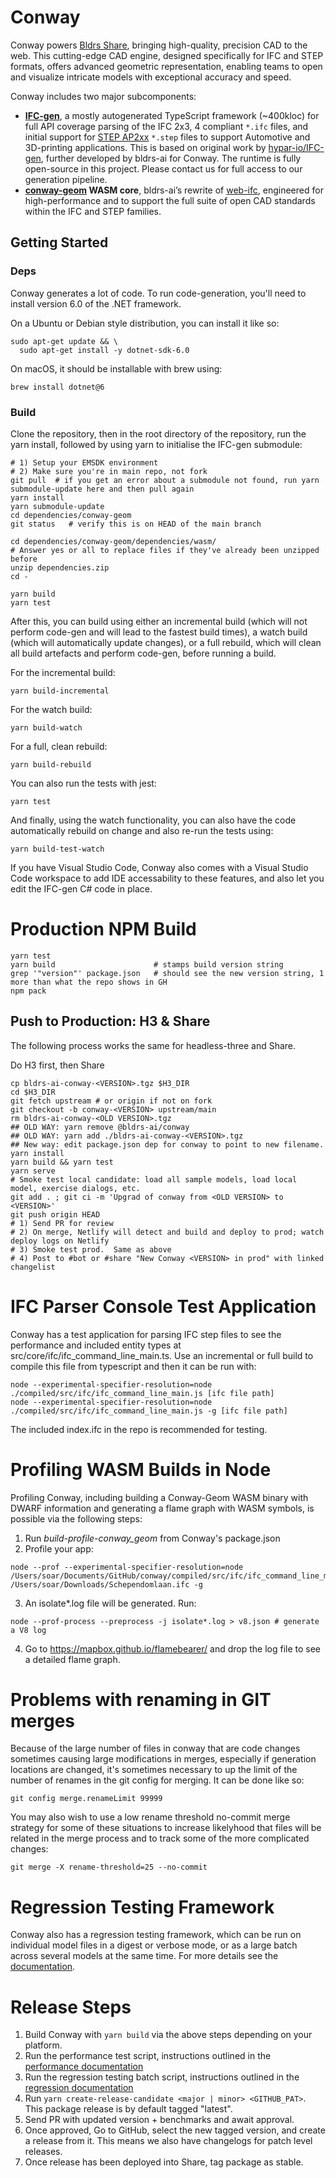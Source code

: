 # Conway

Conway powers [Bldrs Share](https://github.com/bldrs-ai/Share), bringing high-quality, precision CAD to the web. This cutting-edge CAD engine, designed specifically for IFC and STEP formats, offers advanced geometric representation, enabling teams to open and visualize intricate models with exceptional accuracy and speed.
 
Conway includes two major subcomponents:
  - **[IFC-gen](https://github.com/bldrs-ai/conway/tree/main/src/ifc/ifc4_gen)**, a mostly autogenerated TypeScript framework (~400kloc) for full API coverage parsing of the IFC 2x3, 4 compliant `*.ifc` files, and initial support for [STEP AP2xx](https://en.wikipedia.org/wiki/ISO_10303-21) `*.step` files to support Automotive and 3D-printing applications.  This is based on original work by [hypar-io/IFC-gen](https://github.com/hypar-io/IFC-gen), further developed by bldrs-ai for Conway.  The runtime is fully open-source in this project.  Please contact us for full access to our generation pipeline.
  - **[conway-geom](https://github.com/bldrs-ai/conway-geom) WASM core**, bldrs-ai’s rewrite of [web-ifc](https://github.com/ThatOpen/engine_web-ifc), engineered for high-performance and to support the full suite of open CAD standards within the IFC and STEP families.

## Getting Started

### Deps
Conway generates a lot of code. To run code-generation, you'll need to install version 6.0 of the .NET framework.

On a Ubuntu or Debian style distribution, you can install it like so:
```
sudo apt-get update && \
  sudo apt-get install -y dotnet-sdk-6.0
```

On macOS, it should be installable with brew using:
```
brew install dotnet@6
```

### Build
 
Clone the repository, then in the root directory of the repository, run the yarn install, followed by using yarn to initialise the IFC-gen submodule:
```
# 1) Setup your EMSDK environment
# 2) Make sure you're in main repo, not fork
git pull  # if you get an error about a submodule not found, run yarn submodule-update here and then pull again
yarn install
yarn submodule-update
cd dependencies/conway-geom
git status   # verify this is on HEAD of the main branch

cd dependencies/conway-geom/dependencies/wasm/
# Answer yes or all to replace files if they've already been unzipped before
unzip dependencies.zip
cd -

yarn build
yarn test
```

After this, you can build using either an incremental build (which will not perform code-gen and will lead to the fastest build times), a watch build (which will automatically update changes), or a full rebuild, which will clean all build artefacts and perform code-gen, before running a build.

For the incremental build:
```
yarn build-incremental
```

For the watch build:
```
yarn build-watch
```

For a full, clean rebuild:
```
yarn build-rebuild
```

You can also run the tests with jest:
```
yarn test
```

And finally, using the watch functionality, you can also have the code automatically rebuild on change and also re-run the tests using:
```
yarn build-test-watch
```

If you have Visual Studio Code, Conway also comes with a Visual Studio Code workspace to add IDE accessability to these features, and also let you edit the IFC-gen C# code in place.

# Production NPM Build
```
yarn test
yarn build                      # stamps build version string
grep '"version"' package.json   # should see the new version string, 1 more than what the repo shows in GH
npm pack
```

## Push to Production: H3 & Share
The following process works the same for headless-three and Share.

Do H3 first, then Share
```
cp bldrs-ai-conway-<VERSION>.tgz $H3_DIR
cd $H3_DIR
git fetch upstream # or origin if not on fork
git checkout -b conway-<VERSION> upstream/main
rm bldrs-ai-conway-<OLD VERSION>.tgz
## OLD WAY: yarn remove @bldrs-ai/conway
## OLD WAY: yarn add ./bldrs-ai-conway-<VERSION>.tgz
## New way: edit package.json dep for conway to point to new filename.
yarn install
yarn build && yarn test
yarn serve
# Smoke test local candidate: load all sample models, load local model, exercise dialogs, etc.
git add . ; git ci -m 'Upgrad of conway from <OLD VERSION> to <VERSION>'
git push origin HEAD
# 1) Send PR for review
# 2) On merge, Netlify will detect and build and deploy to prod; watch deploy logs on Netlify
# 3) Smoke test prod.  Same as above
# 4) Post to #bot or #share "New Conway <VERSION> in prod" with linked changelist
```

# IFC Parser Console Test Application

Conway has a test application for parsing IFC step files to see the performance and included entity types at src/core/ifc/ifc_command_line_main.ts. 
Use an incremental or full build to compile this file from typescript and then it can be run with:

```
node --experimental-specifier-resolution=node ./compiled/src/ifc/ifc_command_line_main.js [ifc file path]
node --experimental-specifier-resolution=node ./compiled/src/ifc/ifc_command_line_main.js -g [ifc file path]
```

The included index.ifc in the repo is recommended for testing.

# Profiling WASM Builds in Node
Profiling Conway, including building a Conway-Geom WASM binary with DWARF information and generating a flame graph with WASM symbols, is possible via the following steps:
1. Run *build-profile-conway_geom* from Conway's package.json 
2. Profile your app: 
```
node --prof --experimental-specifier-resolution=node /Users/soar/Documents/GitHub/conway/compiled/src/ifc/ifc_command_line_main.js /Users/soar/Downloads/Schependomlaan.ifc -g
```
3. An isolate*.log file will be generated. Run:
```
node --prof-process --preprocess -j isolate*.log > v8.json # generate a V8 log
```
4. Go to https://mapbox.github.io/flamebearer/ and drop the log file to see a detailed flame graph.

# Problems with renaming in GIT merges

Because of the large number of files in conway that are code changes sometimes causing large modifications in merges, especially if generation locations are changed, it's sometimes necessary to up the limit of the number of renames in the git config for merging. It can be done like so:

```
git config merge.renameLimit 99999
```

You may also wish to use a low rename threshold no-commit merge strategy for some of these situations to increase likelyhood that files will be related in the merge process and to track some of the more complicated changes:

```
git merge -X rename-threshold=25 --no-commit
```

# Regression Testing Framework

Conway also has a regression testing framework, which can be run on individual model files in a digest or verbose mode, or as a large batch across several models at the same time. For more details see the [documentation](regression/README.MD).


# Release Steps
1. Build Conway with `yarn build` via the above steps depending on your platform.
2. Run the performance test script, instructions outlined in the [performance documentation](scripts/README.md)
3. Run the regression testing batch script, instructions outlined in the [regression documentation](regression/README.md)
4. Run `yarn create-release-candidate <major | minor> <GITHUB_PAT>`. This package release is by default tagged "latest". 
5. Send PR with updated version + benchmarks and await approval.
6. Once approved, Go to GitHub, select the new tagged version, and create a release from it. This means we also have changelogs for patch level releases.
7. Once release has been deployed into Share, tag package as stable.
